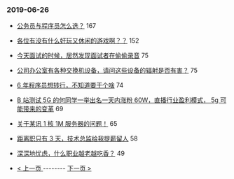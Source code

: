 ### 2019-06-26 
- [公务员与程序员怎么选？](https://www.v2ex.com/t/577493) 167
- [各位有没有什么好玩又休闲的游戏啊？？](https://www.v2ex.com/t/577516) 152
- [今天面试的时候，居然发现面试者在偷偷录音](https://www.v2ex.com/t/577444) 75
- [公司办公室有各种交换机设备，请问这些设备的辐射是否有害？](https://www.v2ex.com/t/577508) 75
- [6 年程序员想转行，不知道要干个啥](https://www.v2ex.com/t/577512) 74
- [B 站测试 5G 的何同学一举出名一天内涨粉 60W，直播行业盈利模式， 5g 可能带来的变革](https://www.v2ex.com/t/577519) 69
- [关于某讯 1 核 1M 服务器的问题！](https://www.v2ex.com/t/577548) 65
- [距离职只有 3 天，技术总监给我提薪留人](https://www.v2ex.com/t/577619) 58
- [深深地忧虑，什么职业越老越吃香？](https://www.v2ex.com/t/577665) 49 

- [ < 上一页 ](https://github.com/able8/v2ex-hot-record/blob/master/2019-06-25.md) -------- [ 下一页 > ](https://github.com/able8/v2ex-hot-record/blob/master/2019-06-27.md)
